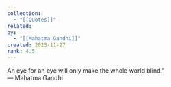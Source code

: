 ```yaml
---
collection:
  - "[[Quotes]]"
related: 
by:
  - "[[Mahatma Gandhi]]"
created: 2023-11-27
rank: 4.5
---
```

 
An eye for an eye will only make the whole world blind.”  
― Mahatma Gandhi